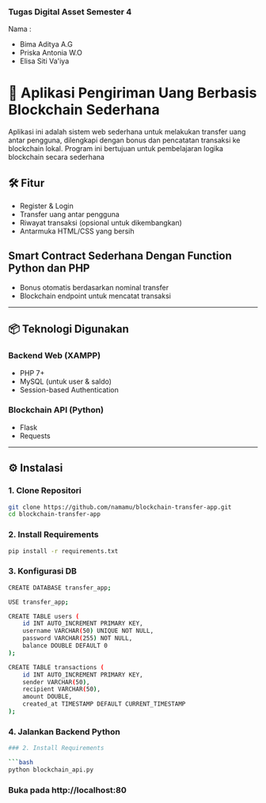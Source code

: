 ### Tugas Digital Asset Semester 4
Nama : 
- Bima Aditya A.G
- Priska Antonia W.O
- Elisa Siti Va'iya

# 💸 Aplikasi Pengiriman Uang Berbasis Blockchain Sederhana

Aplikasi ini adalah sistem web sederhana untuk melakukan transfer uang antar pengguna, dilengkapi dengan bonus dan pencatatan transaksi ke blockchain lokal. Program ini bertujuan untuk pembelajaran logika blockchain secara sederhana

## 🛠️ Fitur
- Register & Login
- Transfer uang antar pengguna
- Riwayat transaksi (opsional untuk dikembangkan)
- Antarmuka HTML/CSS yang bersih
## Smart Contract Sederhana Dengan Function Python dan PHP
- Bonus otomatis berdasarkan nominal transfer
- Blockchain endpoint untuk mencatat transaksi

---

## 📦 Teknologi Digunakan

### Backend Web (XAMPP)
- PHP 7+
- MySQL (untuk user & saldo)
- Session-based Authentication

### Blockchain API (Python)
- Flask
- Requests

---

## ⚙️ Instalasi

### 1. Clone Repositori

```bash
git clone https://github.com/namamu/blockchain-transfer-app.git
cd blockchain-transfer-app

```
### 2. Install Requirements

```bash 
pip install -r requirements.txt
```

### 3. Konfigurasi DB 

```bash 
CREATE DATABASE transfer_app;

USE transfer_app;

CREATE TABLE users (
    id INT AUTO_INCREMENT PRIMARY KEY,
    username VARCHAR(50) UNIQUE NOT NULL,
    password VARCHAR(255) NOT NULL,
    balance DOUBLE DEFAULT 0
);

CREATE TABLE transactions (
    id INT AUTO_INCREMENT PRIMARY KEY,
    sender VARCHAR(50),
    recipient VARCHAR(50),
    amount DOUBLE,
    created_at TIMESTAMP DEFAULT CURRENT_TIMESTAMP
);
```

### 4. Jalankan Backend Python

```bash 
### 2. Install Requirements

```bash 
python blockchain_api.py
```
### Buka pada http://localhost:80
